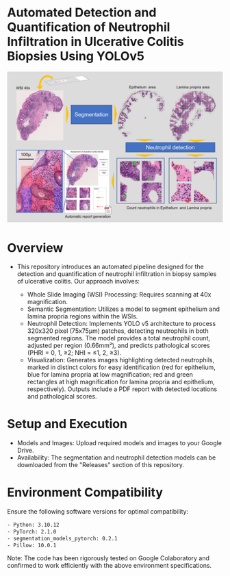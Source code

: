 # Automated Detection and Quantification of Neutrophil Infiltration in Ulcerative Colitis Biopsies Using YOLOv5

![image](https://github.com/junfrankohara/neutrophils_detection/blob/main/readme.png)


# Overview

- This repository introduces an automated pipeline designed for the detection and quantification of neutrophil infiltration in biopsy samples of ulcerative colitis. Our approach involves:

    - Whole Slide Imaging (WSI) Processing: Requires scanning at 40x magnification.
    - Semantic Segmentation: Utilizes a model to segment epithelium and lamina propria regions within the WSIs.
    - Neutrophil Detection: Implements YOLO v5 architecture to process 320x320 pixel (75x75μm) patches, detecting neutrophils in both segmented regions. The model provides a total neutrophil count, adjusted per region (0.66mm²), and predicts pathological scores (PHRI = 0, 1, ≥2; NHI = ≤1, 2, ≥3).
    - Visualization: Generates images highlighting detected neutrophils, marked in distinct colors for easy identification (red for epithelium, blue for lamina propria at low magnification; red and green rectangles at high magnification for lamina propria and epithelium, respectively). Outputs include a PDF report with detected locations and pathological scores.

# Setup and Execution

- Models and Images: Upload required models and images to your Google Drive.
- Availability: The segmentation and neutrophil detection models can be downloaded from the "Releases" section of this repository.

# Environment Compatibility

Ensure the following software versions for optimal compatibility:

    - Python: 3.10.12
    - PyTorch: 2.1.0
    - segmentation_models_pytorch: 0.2.1
    - Pillow: 10.0.1

Note: The code has been rigorously tested on Google Colaboratory and confirmed to work efficiently with the above environment specifications.
